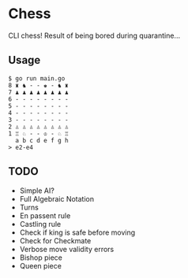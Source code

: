 # Chess
CLI chess! Result of being bored during quarantine...

## Usage
```
$ go run main.go
8 ♜ ♞ - - ♚ - ♞ ♜ 
7 ♟︎ ♟︎ ♟︎ ♟︎ ♟︎ ♟︎ ♟︎ ♟︎ 
6 - - - - - - - - 
5 - - - - - - - - 
4 - - - - - - - - 
3 - - - - - - - - 
2 ♙ ♙ ♙ ♙ ♙ ♙ ♙ ♙ 
1 ♖ ♘ - - ♔ - ♘ ♖ 
  a b c d e f g h
> e2-e4
```

## TODO
* Simple AI?
* Full Algebraic Notation
* Turns
* En passent rule
* Castling rule
* Check if king is safe before moving
* Check for Checkmate
* Verbose move validity errors
* Bishop piece
* Queen piece
